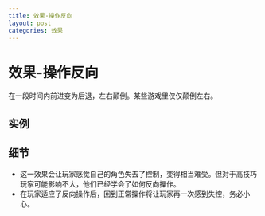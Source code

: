 ```yaml
---
title: 效果-操作反向
layout: post
categories: 效果
---
```


# 效果-操作反向
在一段时间内前进变为后退，左右颠倒。某些游戏里仅仅颠倒左右。

## 实例

## 细节
- 这一效果会让玩家感觉自己的角色失去了控制，变得相当难受。但对于高技巧玩家可能影响不大，他们已经学会了如何反向操作。
- 在玩家适应了反向操作后，回到正常操作将让玩家再一次感到失控，务必小心。